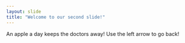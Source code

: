 ```yaml
---
layout: slide
title: "Welcome to our second slide!"
---
```

An apple a day keeps the doctors away!
Use the left arrow to go back!
